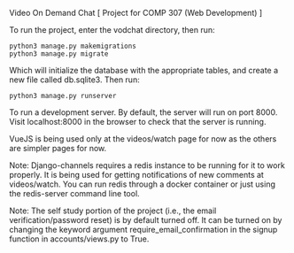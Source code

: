 Video On Demand Chat [ Project for COMP 307 (Web Development) ]

To run the project, enter the vodchat directory, then run:
    
    python3 manage.py makemigrations
    python3 manage.py migrate

Which will initialize the database with the appropriate tables, and create a new file called db.sqlite3. Then run:

    python3 manage.py runserver

To run a development server. By default, the server will run on port 8000. Visit localhost:8000 in the browser to check that the server is running.

VueJS is being used only at the videos/watch page for now as the others are simpler pages for now.

Note: Django-channels requires a redis instance to be running for it to work properly. It is being used for getting notifications of new comments at videos/watch. You can run redis through a docker container or just using the redis-server command line tool.

Note: The self study portion of the project (i.e., the email verification/password reset) is by default turned off. It can be turned on by changing the keyword argument require_email_confirmation in the signup function in accounts/views.py to True.
